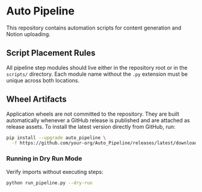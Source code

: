 # Auto Pipeline

This repository contains automation scripts for content generation and Notion uploading.

## Script Placement Rules

All pipeline step modules should live either in the repository root or in the `scripts/` directory. Each module name without the `.py` extension must be unique across both locations.


## Wheel Artifacts

Application wheels are not committed to the repository. They are built automatically whenever a GitHub release is published and are attached as release assets. To install the latest version directly from GitHub, run:

```bash
pip install --upgrade auto_pipeline \
  -f https://github.com/your-org/Auto_Pipeline/releases/latest/download
```

### Running in Dry Run Mode

Verify imports without executing steps:

```bash
python run_pipeline.py --dry-run
```

